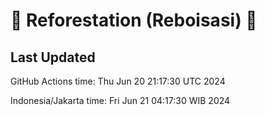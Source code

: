 
# 🌳 Reforestation (Reboisasi) 🌲

## Last Updated

GitHub Actions time: Thu Jun 20 21:17:30 UTC 2024

Indonesia/Jakarta time: Fri Jun 21 04:17:30 WIB 2024
